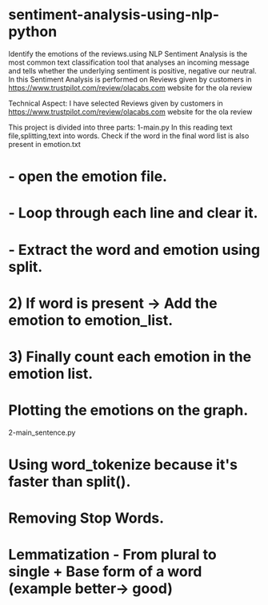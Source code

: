 # sentiment-analysis-using-nlp-python
 Identify the emotions of the reviews.using NLP
Sentiment Analysis is the most common text classification tool that analyses an incoming message and tells whether the underlying sentiment is positive, negative our neutral.
In this Sentiment Analysis is performed on Reviews given by customers in https://www.trustpilot.com/review/olacabs.com website for the ola review

Technical Aspect:
I have selected Reviews given by customers in https://www.trustpilot.com/review/olacabs.com website for the ola review

This project is divided into three parts:
1-main.py 
In this reading text file,splitting,text into words.
 Check if the word in the final word list is also present in emotion.txt
#  - open the emotion file.
#  - Loop through each line and clear it.
#  - Extract the word and emotion using split.

# 2) If word is present -> Add the emotion to emotion_list.
# 3) Finally count each emotion in the emotion list.
# Plotting the emotions on the graph.
2-main_sentence.py
# Using word_tokenize because it's faster than split().
# Removing Stop Words.
# Lemmatization - From plural to single + Base form of a word (example better-> good)
